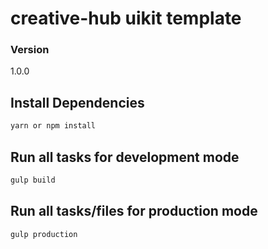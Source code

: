 # creative-hub uikit template

### Version
1.0.0

## Install Dependencies
```bash
yarn or npm install
```

## Run all tasks for development mode
```bash
gulp build
```

## Run all tasks/files for production mode
```bash
gulp production
```
